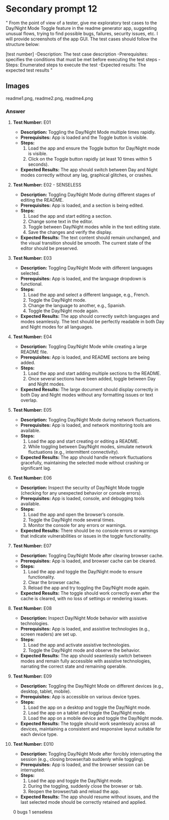 # Secondary prompt 12

"
From the point of view of a tester, give me exploratory test cases to the Day/Night Mode Toggle feature in the readme generator app, suggesting unusual flows, trying to find possible bugs, failures, security issues, etc. I will provide screenshots of the app GUI. The test cases should follow the structure below:

[test number]
-Description: The test case description
-Prerequisites: specifies the conditions that must be met before executing the test steps
-Steps: Enumerated steps to execute the test
-Expected results: The expected test results
"

## Images

readme1.png, readme2.png, readme4.png

### Answer

1. **Test Number:** E01
   - **Description:** Toggling the Day/Night Mode multiple times rapidly.
   - **Prerequisites:** App is loaded and the Toggle button is visible.
   - **Steps:**
     1. Load the app and ensure the Toggle button for Day/Night mode is visible.
     2. Click on the Toggle button rapidly (at least 10 times within 5 seconds).
   - **Expected Results:** The app should switch between Day and Night modes correctly without any lag, graphical glitches, or crashes.

2. **Test Number:** E02 - SENSELESS
   - **Description:** Toggling Day/Night Mode during different stages of editing the README.
   - **Prerequisites:** App is loaded, and a section is being edited.
   - **Steps:**
     1. Load the app and start editing a section.
     2. Change some text in the editor.
     3. Toggle between Day/Night modes while in the text editing state.
     4. Save the changes and verify the display.
   - **Expected Results:** The text content should remain unchanged, and the visual transition should be smooth. The current state of the editor should be preserved.

3. **Test Number:** E03
   - **Description:** Toggling Day/Night Mode with different languages selected.
   - **Prerequisites:** App is loaded, and the language dropdown is functional.
   - **Steps:**
     1. Load the app and select a different language, e.g., French.
     2. Toggle the Day/Night mode.
     3. Change the language to another, e.g., Spanish.
     4. Toggle the Day/Night mode again.
   - **Expected Results:** The app should correctly switch languages and modes seamlessly. The text should be perfectly readable in both Day and Night modes for all languages.

4. **Test Number:** E04
   - **Description:** Toggling Day/Night Mode while creating a large README file.
   - **Prerequisites:** App is loaded, and README sections are being added.
   - **Steps:**
     1. Load the app and start adding multiple sections to the README.
     2. Once several sections have been added, toggle between Day and Night modes.
   - **Expected Results:** The large document should display correctly in both Day and Night modes without any formatting issues or text overlap.

5. **Test Number:** E05
   - **Description:** Toggling Day/Night Mode during network fluctuations.
   - **Prerequisites:** App is loaded, and network monitoring tools are available.
   - **Steps:**
     1. Load the app and start creating or editing a README.
     2. While toggling between Day/Night modes, simulate network fluctuations (e.g., intermittent connectivity).
   - **Expected Results:** The app should handle network fluctuations gracefully, maintaining the selected mode without crashing or significant lag.

6. **Test Number:** E06
   - **Description:** Inspect the security of Day/Night Mode toggle (checking for any unexpected behavior or console errors).
   - **Prerequisites:** App is loaded, console, and debugging tools available.
   - **Steps:**
     1. Load the app and open the browser’s console.
     2. Toggle the Day/Night mode several times.
     3. Monitor the console for any errors or warnings.
   - **Expected Results:** There should be no console errors or warnings that indicate vulnerabilities or issues in the toggle functionality.

7. **Test Number:** E07
   - **Description:** Toggling Day/Night Mode after clearing browser cache.
   - **Prerequisites:** App is loaded, and browser cache can be cleared.
   - **Steps:**
     1. Load the app and toggle the Day/Night mode to ensure functionality.
     2. Clear the browser cache.
     3. Reload the app and try toggling the Day/Night mode again.
   - **Expected Results:** The toggle should work correctly even after the cache is cleared, with no loss of settings or rendering issues.

8. **Test Number:** E08
   - **Description:** Inspect Day/Night Mode behavior with assistive technologies.
   - **Prerequisites:** App is loaded, and assistive technologies (e.g., screen readers) are set up.
   - **Steps:**
     1. Load the app and activate assistive technologies.
     2. Toggle the Day/Night mode and observe the behavior.
   - **Expected Results:** The app should seamlessly switch between modes and remain fully accessible with assistive technologies, narrating the correct state and remaining operable.

9. **Test Number:** E09
   - **Description:** Toggling the Day/Night Mode on different devices (e.g., desktop, tablet, mobile).
   - **Prerequisites:** App is accessible on various device types.
   - **Steps:**
     1. Load the app on a desktop and toggle the Day/Night mode.
     2. Load the app on a tablet and toggle the Day/Night mode.
     3. Load the app on a mobile device and toggle the Day/Night mode.
   - **Expected Results:** The toggle should work seamlessly across all devices, maintaining a consistent and responsive layout suitable for each device type.

10. **Test Number:** E010
    - **Description:** Toggling Day/Night Mode after forcibly interrupting the session (e.g., closing browser/tab suddenly while toggling).
    - **Prerequisites:** App is loaded, and the browser session can be interrupted.
    - **Steps:**
      1. Load the app and toggle the Day/Night mode.
      2. During the toggling, suddenly close the browser or tab.
      3. Reopen the browser/tab and reload the app.
    - **Expected Results:** The app should resume without issues, and the last selected mode should be correctly retained and applied.


    0 bugs
    1 senseless